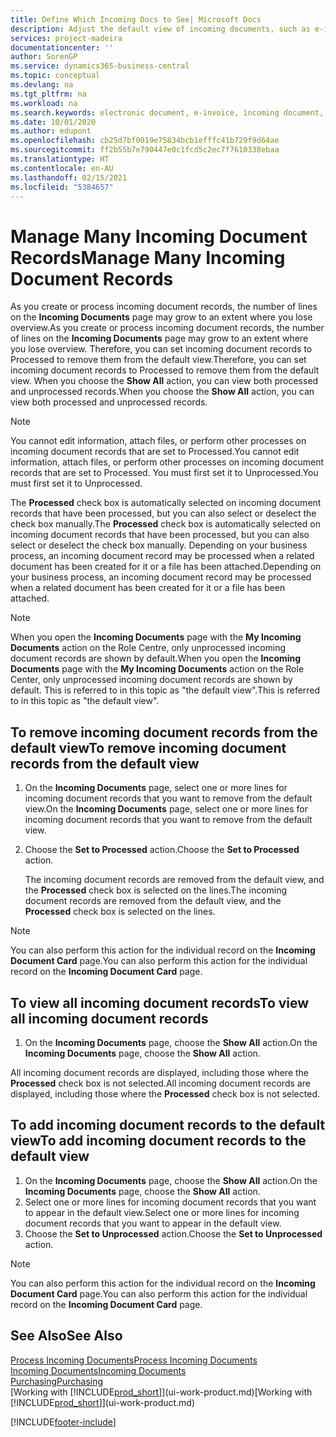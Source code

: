 ```yaml
---
title: Define Which Incoming Docs to See| Microsoft Docs
description: Adjust the default view of incoming documents, such as e-invoices, to improve your overview of processed and unprocessed records.
services: project-madeira
documentationcenter: ''
author: SorenGP
ms.service: dynamics365-business-central
ms.topic: conceptual
ms.devlang: na
ms.tgt_pltfrm: na
ms.workload: na
ms.search.keywords: electronic document, e-invoice, incoming document, OCR, ecommerce, document exchange, import invoice
ms.date: 10/01/2020
ms.author: edupont
ms.openlocfilehash: cb25d7bf0019e75834bcb1efffc41b729f9d64ae
ms.sourcegitcommit: ff2b55b7e790447e0c1fcd5c2ec7f7610338ebaa
ms.translationtype: HT
ms.contentlocale: en-AU
ms.lasthandoff: 02/15/2021
ms.locfileid: "5384657"
---
```

# <a name="manage-many-incoming-document-records"></a><span data-ttu-id="46b67-103">Manage Many Incoming Document Records</span><span class="sxs-lookup"><span data-stu-id="46b67-103">Manage Many Incoming Document Records</span></span>
<span data-ttu-id="46b67-104">As you create or process incoming document records, the number of lines on the **Incoming Documents** page may grow to an extent where you lose overview.</span><span class="sxs-lookup"><span data-stu-id="46b67-104">As you create or process incoming document records, the number of lines on the **Incoming Documents** page may grow to an extent where you lose overview.</span></span> <span data-ttu-id="46b67-105">Therefore, you can set incoming document records to Processed to remove them from the default view.</span><span class="sxs-lookup"><span data-stu-id="46b67-105">Therefore, you can set incoming document records to Processed to remove them from the default view.</span></span> <span data-ttu-id="46b67-106">When you choose the **Show All** action, you can view both processed and unprocessed records.</span><span class="sxs-lookup"><span data-stu-id="46b67-106">When you choose the **Show All** action, you can view both processed and unprocessed records.</span></span>

> [!NOTE]  
>   <span data-ttu-id="46b67-107">You cannot edit information, attach files, or perform other processes on incoming document records that are set to Processed.</span><span class="sxs-lookup"><span data-stu-id="46b67-107">You cannot edit information, attach files, or perform other processes on incoming document records that are set to Processed.</span></span> <span data-ttu-id="46b67-108">You must first set it to Unprocessed.</span><span class="sxs-lookup"><span data-stu-id="46b67-108">You must first set it to Unprocessed.</span></span>

<span data-ttu-id="46b67-109">The **Processed** check box is automatically selected on incoming document records that have been processed, but you can also select or deselect the check box manually.</span><span class="sxs-lookup"><span data-stu-id="46b67-109">The **Processed** check box is automatically selected on incoming document records that have been processed, but you can also select or deselect the check box manually.</span></span> <span data-ttu-id="46b67-110">Depending on your business process, an incoming document record may be processed when a related document has been created for it or a file has been attached.</span><span class="sxs-lookup"><span data-stu-id="46b67-110">Depending on your business process, an incoming document record may be processed when a related document has been created for it or a file has been attached.</span></span>

> [!NOTE]  
>   <span data-ttu-id="46b67-111">When you open the **Incoming Documents** page with the **My Incoming Documents** action on the Role Centre, only unprocessed incoming document records are shown by default.</span><span class="sxs-lookup"><span data-stu-id="46b67-111">When you open the **Incoming Documents** page with the **My Incoming Documents** action on the Role Center, only unprocessed incoming document records are shown by default.</span></span> <span data-ttu-id="46b67-112">This is referred to in this topic as "the default view".</span><span class="sxs-lookup"><span data-stu-id="46b67-112">This is referred to in this topic as "the default view".</span></span>

## <a name="to-remove-incoming-document-records-from-the-default-view"></a><span data-ttu-id="46b67-113">To remove incoming document records from the default view</span><span class="sxs-lookup"><span data-stu-id="46b67-113">To remove incoming document records from the default view</span></span>
1. <span data-ttu-id="46b67-114">On the **Incoming Documents** page, select one or more lines for incoming document records that you want to remove from the default view.</span><span class="sxs-lookup"><span data-stu-id="46b67-114">On the **Incoming Documents** page, select one or more lines for incoming document records that you want to remove from the default view.</span></span>
2. <span data-ttu-id="46b67-115">Choose the **Set to Processed** action.</span><span class="sxs-lookup"><span data-stu-id="46b67-115">Choose the **Set to Processed** action.</span></span>

    <span data-ttu-id="46b67-116">The incoming document records are removed from the default view, and the **Processed** check box is selected on the lines.</span><span class="sxs-lookup"><span data-stu-id="46b67-116">The incoming document records are removed from the default view, and the **Processed** check box is selected on the lines.</span></span>

> [!NOTE]  
>   <span data-ttu-id="46b67-117">You can also perform this action for the individual record on the **Incoming Document Card** page.</span><span class="sxs-lookup"><span data-stu-id="46b67-117">You can also perform this action for the individual record on the **Incoming Document Card** page.</span></span>

## <a name="to-view-all-incoming-document-records"></a><span data-ttu-id="46b67-118">To view all incoming document records</span><span class="sxs-lookup"><span data-stu-id="46b67-118">To view all incoming document records</span></span>
1. <span data-ttu-id="46b67-119">On the **Incoming Documents** page, choose the **Show All** action.</span><span class="sxs-lookup"><span data-stu-id="46b67-119">On the **Incoming Documents** page, choose the **Show All** action.</span></span>

<span data-ttu-id="46b67-120">All incoming document records are displayed, including those where the **Processed** check box is not selected.</span><span class="sxs-lookup"><span data-stu-id="46b67-120">All incoming document records are displayed, including those where the **Processed** check box is not selected.</span></span>

## <a name="to-add-incoming-document-records-to-the-default-view"></a><span data-ttu-id="46b67-121">To add incoming document records to the default view</span><span class="sxs-lookup"><span data-stu-id="46b67-121">To add incoming document records to the default view</span></span>
1. <span data-ttu-id="46b67-122">On the **Incoming Documents** page, choose the **Show All** action.</span><span class="sxs-lookup"><span data-stu-id="46b67-122">On the **Incoming Documents** page, choose the **Show All** action.</span></span>
2. <span data-ttu-id="46b67-123">Select one or more lines for incoming document records that you want to appear in the default view.</span><span class="sxs-lookup"><span data-stu-id="46b67-123">Select one or more lines for incoming document records that you want to appear in the default view.</span></span>
3. <span data-ttu-id="46b67-124">Choose the **Set to Unprocessed** action.</span><span class="sxs-lookup"><span data-stu-id="46b67-124">Choose the **Set to Unprocessed** action.</span></span>  

> [!NOTE]  
>   <span data-ttu-id="46b67-125">You can also perform this action for the individual record on the **Incoming Document Card** page.</span><span class="sxs-lookup"><span data-stu-id="46b67-125">You can also perform this action for the individual record on the **Incoming Document Card** page.</span></span>

## <a name="see-also"></a><span data-ttu-id="46b67-126">See Also</span><span class="sxs-lookup"><span data-stu-id="46b67-126">See Also</span></span>
[<span data-ttu-id="46b67-127">Process Incoming Documents</span><span class="sxs-lookup"><span data-stu-id="46b67-127">Process Incoming Documents</span></span>](across-process-income-documents.md)  
[<span data-ttu-id="46b67-128">Incoming Documents</span><span class="sxs-lookup"><span data-stu-id="46b67-128">Incoming Documents</span></span>](across-income-documents.md)  
[<span data-ttu-id="46b67-129">Purchasing</span><span class="sxs-lookup"><span data-stu-id="46b67-129">Purchasing</span></span>](purchasing-manage-purchasing.md)  
<span data-ttu-id="46b67-130">[Working with [!INCLUDE[prod_short](includes/prod_short.md)]](ui-work-product.md)</span><span class="sxs-lookup"><span data-stu-id="46b67-130">[Working with [!INCLUDE[prod_short](includes/prod_short.md)]](ui-work-product.md)</span></span>


[!INCLUDE[footer-include](includes/footer-banner.md)]